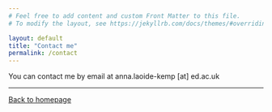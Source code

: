 ```yaml
---
# Feel free to add content and custom Front Matter to this file.
# To modify the layout, see https://jekyllrb.com/docs/themes/#overriding-theme-defaults

layout: default
title: "Contact me"
permalink: /contact
---
```


You can contact me by email at anna.laoide-kemp [at] ed.ac.uk

* * *

[Back to homepage](./)